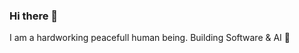 ### Hi there 👋
I am a hardworking peacefull human being. Building Software & AI 👾

<!-- ![My GitHub stats](https://github-readme-stats.vercel.app/api?username=gromdimon&count_private=true&show_icons=true&theme=transparent)
![](https://github-profile-summary-cards.vercel.app/api/cards/profile-details?username=gromdimon&theme=solarized_dark)
![](https://github-profile-summary-cards.vercel.app/api/cards/repos-per-language?username=gromdimon&theme=github)
![](https://github-profile-summary-cards.vercel.app/api/cards/most-commit-language?username=gromdimon&theme=github)
![](https://github-profile-summary-cards.vercel.app/api/cards/stats?username=gromdimon&theme=github)
![](https://github-profile-summary-cards.vercel.app/api/cards/productive-time?username=gromdimon&theme=github) -->
